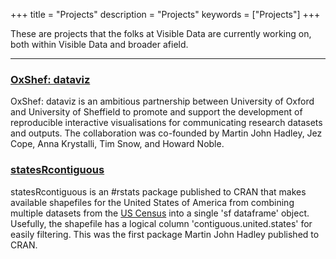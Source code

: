 +++
title = "Projects"
description = "Projects"
keywords = ["Projects"]
+++

These are projects that the folks at Visible Data are currently working on, both within Visible Data and broader afield.

<hr>

<!--html_preserve-->
<div class="row">

<div class="col-md-6">
                    <div class="box-simple">
                        <div class="icon">
                            <i class="fa fa-bar-chart"></i>
                        </div>
                        <h3><a href='oxshef.github.io/oxshef' target='_blank'>OxShef: dataviz</a></h3>
                        <p>OxShef: dataviz is an ambitious partnership between University of Oxford and University of Sheffield to promote and support the development of reproducible interactive visualisations for communicating research datasets and outputs. The collaboration was co-founded by Martin John Hadley, Jez Cope, Anna Krystalli, Tim Snow, and Howard Noble.</p>
                    </div>
                </div>

<div class="col-md-6">
                    <div class="box-simple">
                        <div class="icon">
                            <i class="fa fa-map-o"></i>
                        </div>
                        <h3><a href='https://github.com/martinjhnhadley/statesRcontiguous' target='_blank'>statesRcontiguous</a></h3>
                        <p>statesRcontiguous is an #rstats package published to CRAN that makes available shapefiles for the United States of America from combining multiple datasets from the <a href='https://www.census.gov/geo/maps-data' target='_blank'>US Census</a> into a single 'sf dataframe' object. Usefully, the shapefile has a logical column 'contiguous.united.states' for easily filtering. This was the first package Martin John Hadley published to CRAN.</p>
                    </div>
                </div>
                

</div>
<!--/html_preserve-->